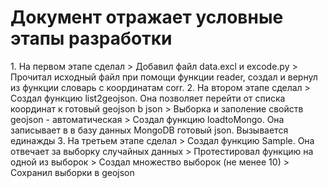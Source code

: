 <h1>Документ отражает условные этапы разработки</h1>
1.  На первом этапе сделал
    > Добавил файл data.excl и excode.py 
    > Прочитал исходный файл при помощи функции reader, создал и вернул из функции словарь с координатам corr.
2.  На втором этапе сделал
    >  Создал функцию list2geojson. Она позволяет перейти от списка координат к готовый geojson b json
    >  Выборка и заполение свойств geojson - автоматическая
    >  Создал функцию loadtoMongo. Она записывает в в базу данных MongoDB готовый json. Вызывается единажды
3.  На третьем этапе сделал
    > Создал функцию Sample. Она отвечает за выборку случайных данных
    > Протестировал функцию на одной из выборок
    > Создал множество выборок (не менее 10)
    > Сохранил выборки в geojson
